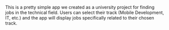 This is a pretty simple app we created as a university project for finding jobs in the technical field. Users can select their track (Mobile Development, IT, etc.) and the app will display jobs specifically related to their chosen track.
